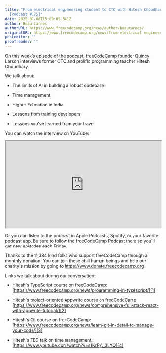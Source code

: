 ```yaml
---
title: "From electrical engineering student to CTO with Hitesh Choudhary
  [Podcast #175]"
date: 2025-07-08T15:09:05.541Z
author: Beau Carnes
authorURL: https://www.freecodecamp.org/news/author/beaucarnes/
originalURL: https://www.freecodecamp.org/news/from-electrical-engineering-student-to-cto-with-hitesh-choudhary-podcast-175/
posteditor: ""
proofreader: ""
---
```


On this week's episode of the podcast, freeCodeCamp founder Quincy Larson interviews former CTO and prolific programming teacher Hitesh Choudhary.

<!-- more -->

We talk about:

-   The limits of AI in building a robust codebase
    
-   Time management
    
-   Higher Education in India
    
-   Lessons from training developers
    
-   Lessons you've learned from your travel
    

You can watch the interview on YouTube:

<iframe width="560" height="315" src="https://www.youtube.com/embed/7bS52JVHEk0" style="aspect-ratio: 16 / 9; width: 100%; height: auto;" title="YouTube video player" allow="accelerometer; autoplay; clipboard-write; encrypted-media; gyroscope; picture-in-picture; web-share" referrerpolicy="strict-origin-when-cross-origin" allowfullscreen="" loading="lazy"></iframe>

Or you can listen to the podcast in Apple Podcasts, Spotify, or your favorite podcast app. Be sure to follow the freeCodeCamp Podcast there so you'll get new episodes each Friday.

Thanks to the 11,384 kind folks who support freeCodeCamp through a monthly donation. You can join these chill human beings and help our charity's mission by going to https://www.donate.freecodecamp.org

Links we talk about during our conversation:

-   Hitesh's TypeScript course on freeCodeCamp: [https://www.freecodecamp.org/news/programming-in-typescript/][1]
    
-   Hitesh's project-oriented Appwrite course on freeCodeCamp [https://www.freecodecamp.org/news/comprehensive-full-stack-react-with-appwrite-tutorial/][2]
    
-   Hitesh's Git course on freeCodeCamp: [https://www.freecodecamp.org/news/learn-git-in-detail-to-manage-your-code/][3]
    
-   Hitesh's TED talk on time management: [https://www.youtube.com/watch?v=s1KrFy\_3LYQ][4]
    

[1]: https://www.freecodecamp.org/news/programming-in-typescript/￼-
[2]: https://www.freecodecamp.org/news/comprehensive-full-stack-react-with-appwrite-tutorial/￼-
[3]: https://www.freecodecamp.org/news/learn-git-in-detail-to-manage-your-code/￼-
[4]: https://www.youtube.com/watch?v=s1KrFy_3LYQ
